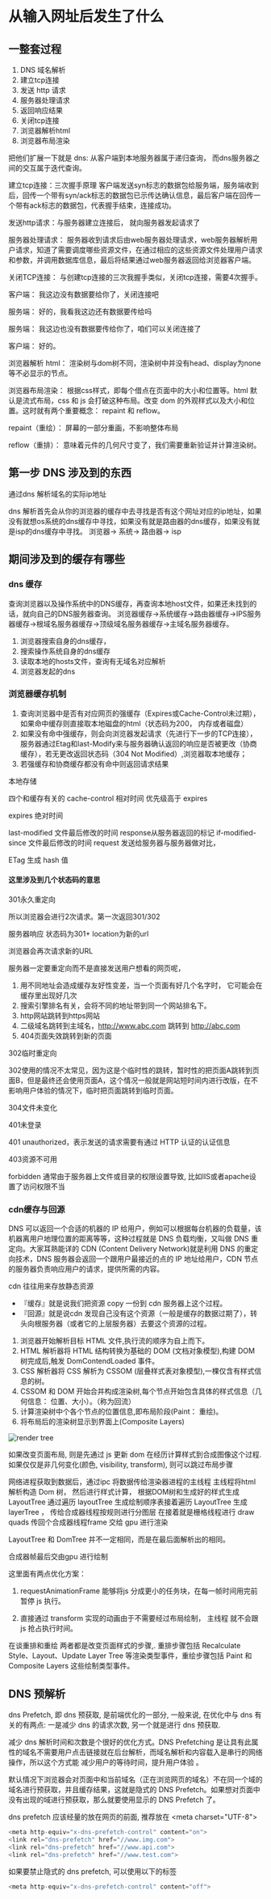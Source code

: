 # 从输入网址后发生了什么

## 一整套过程

1. DNS 域名解析
2. 建立tcp连接
3. 发送 http 请求
4. 服务器处理请求
5. 返回响应结果
6. 关闭tcp连接
7. 浏览器解析html
8. 浏览器布局渲染

把他们扩展一下就是
dns: 从客户端到本地服务器属于递归查询， 而dns服务器之间的交互属于迭代查询。

建立tcp连接：三次握手原理 客户端发送syn标志的数据包给服务端，服务端收到后，回传一个带有syn/ack标志的数据包已示传达确认信息，最后客户端在回传一个带有ack标志的数据包，代表握手结束，连接成功。

发送http请求：与服务器建立连接后， 就向服务器发起请求了

服务器处理请求： 服务器收到请求后由web服务器处理请求，web服务器解析用户请求，知道了需要调度哪些资源文件，在通过相应的这些资源文件处理用户请求和参数，并调用数据库信息，最后将结果通过web服务器返回给浏览器客户端。

关闭TCP连接： 与创建tcp连接的三次我握手类似，关闭tcp连接，需要4次握手。

客户端： 我这边没有数据要给你了，关闭连接吧

服务端： 好的，我看我这边还有数据要传给吗

服务端： 我这边也没有数据要传给你了，咱们可以关闭连接了

客户端： 好的。

浏览器解析 html： 渲染树与dom树不同，渲染树中并没有head、display为none等不必显示的节点。

浏览器布局渲染： 根据css样式，即每个借点在页面中的大小和位置等。html 默认是流式布局，css 和 js 会打破这种布局。改变 dom 的外观样式以及大小和位置。这时就有两个重要概念： repaint 和 reflow。

repaint（重绘）： 屏幕的一部分重画，不影响整体布局

reflow（重排）： 意味着元件的几何尺寸变了，我们需要重新验证并计算渲染树。

## 第一步 DNS 涉及到的东西
通过dns 解析域名的实际ip地址

dns 解析首先会从你的浏览器的缓存中去寻找是否有这个网址对应的ip地址，如果没有就想os系统的dns缓存中寻找，如果没有就是路由器的dns缓存，如果没有就是isp的dns缓存中寻找。
浏览器-> 系统-> 路由器-> isp

## 期间涉及到的缓存有哪些
### dns 缓存

查询浏览器以及操作系统中的DNS缓存，再查询本地host文件，如果还未找到的话，就向自己的DNS服务器查询。  浏览器缓存->系统缓存->路由器缓存->IPS服务器缓存->根域名服务器缓存->顶级域名服务器缓存->主域名服务器缓存。

1. 浏览器搜索自身的dns缓存，
2. 搜索操作系统自身的dns缓存
3. 读取本地的hosts文件，查询有无域名对应解析
4. 浏览器发起的dns

### 浏览器缓存机制

1. 查询浏览器中是否有对应网页的强缓存（Expires或Cache-Control未过期），如果命中缓存则直接取本地磁盘的html（状态码为200， 内存或者磁盘）
2. 如果没有命中强缓存，则会向浏览器发起请求（先进行下一步的TCP连接），服务器通过Etag和last-Modify来与服务器确认返回的响应是否被更改（协商缓存），若无更改返回状态码（304 Not Modified）,浏览器取本地缓存；
3. 若强缓存和协商缓存都没有命中则返回请求结果

本地存储

四个和缓存有关的
cache-control  相对时间   优先级高于 expires

expires  绝对时间

last-modified  文件最后修改的时间 response从服务器返回的标记 if-modified-since  文件最后修改的时间 request 发送给服务器与服务器做对比，

ETag 生成 hash 值
#### 这里涉及到几个状态码的意思 

301永久重定向

所以浏览器会进行2次请求。第一次返回301/302

服务器响应 状态码为301+ location为新的url

浏览器会再次请求新的URL

服务器一定要重定向而不是直接发送用户想看的网页呢，

1. 用不同地址会造成缓存友好性变差，当一个页面有好几个名字时， 它可能会在缓存里出现好几次
2. 搜索引擎排名有关，会将不同的地址带到同一个网站排名下。
3. http网站跳转到https网站
4. 二级域名跳转到主域名，http://www.abc.com 跳转到 http://abc.com
5. 404页面失效跳转到新的页面

302临时重定向

 302使用的情况不太常见，因为这是个临时性的跳转，暂时性的把页面A跳转到页面B，但是最终还会使用页面A，这个情况一般就是网站短时间内进行改版，在不影响用户体验的情况下，临时把页面跳转到临时页面。

304文件未变化

401未登录
  
401 unauthorized，表示发送的请求需要有通过 HTTP 认证的认证信息

403资源不可用

forbidden 通常由于服务器上文件或目录的权限设置导致, 比如IIS或者apache设置了访问权限不当

### cdn缓存与回源

DNS 可以返回一个合适的机器的 IP 给用户，例如可以根据每台机器的负载量，该机器离用户地理位置的距离等等，这种过程就是 DNS 负载均衡，又叫做 DNS 重定向。大家耳熟能详的 CDN (Content Delivery Network)就是利用 DNS 的重定向技术，DNS 服务器会返回一个跟用户最接近的点的 IP 地址给用户，CDN 节点的服务器负责响应用户的请求，提供所需的内容。

cdn 往往用来存放静态资源

* 『缓存』就是说我们把资源 copy 一份到 cdn 服务器上这个过程。
* 『回源』就是说cdn 发现自己没有这个资源（一般是缓存的数据过期了），转头向根服务器（或者它的上层服务器）去要这个资源的过程。

1. 浏览器开始解析目标 HTML 文件,执行流的顺序为自上而下。
1. HTML 解析器将 HTML 结构转换为基础的 DOM (文档对象模型),构建 DOM 树完成后,触发 DomContendLoaded 事件。
1. CSS 解析器将 CSS 解析为 CSSOM (层叠样式表对象模型),一棵仅含有样式信息的树。
1. CSSOM 和 DOM 开始合并构成渲染树,每个节点开始包含具体的样式信息（几何信息： 位置、大小）。（称为回流）
1. 计算渲染树中个各个节点的位置信息,即布局阶段(Paint： 重绘)。
1. 将布局后的渲染树显示到界面上(Composite Layers)

![render tree](https://tva1.sinaimg.cn/large/0081Kckwgy1gkhvvfvshkj318y0m4tcj.jpg)

如果改变页面布局, 则是先通过 js 更新 dom 在经历计算样式到合成图像这个过程. 如果仅仅是非几何变化(颜色, visibility, transform), 则可以跳过布局步骤

网络进程获取到数据后，通过ipc 将数据传给渲染器进程的主线程
主线程将html 解析构造 Dom 树， 然后进行样式计算， 根据DOM树和生成好的样式生成 LayoutTree
通过遍历 layoutTree 生成绘制顺序表接着遍历 LayoutTree 生成layerTree ， 传给合成器线程按规则进行分图层
在接着就是栅格线程进行 draw quads 传回个合成器线程frame 交给 gpu 进行渲染

LayoutTree 和 DomTree 并不一定相同，而是在最后面解析出的相同。

合成器帧最后交由gpu 进行绘制

这里面有两点优化方案：

1. requestAnimationFrame 能够将js 分成更小的任务块，在每一帧时间用完前暂停 js 执行。

2. 直接通过 transform 实现的动画由于不需要经过布局绘制，  主线程 就不会跟 js 抢占执行时间。

在谈重排和重绘
两者都是改变页面样式的步骤,. 重排步骤包括 Recalculate Style、Layout、Update Layer Tree 等渲染类型事件，重绘步骤包括 Paint 和 Composite Layers 这些绘制类型事件。

## DNS 预解析

dns Prefetch, 即 dns 预获取, 是前端优化的一部分, 一般来说, 在优化中与 dns 有关的有两点: 一是减少 dns 的请求次数, 另一个就是进行 dns 预获取.

减少 dns 解析时间和次数是个很好的优化方式。DNS Prefetching 是让具有此属性的域名不需要用户点击链接就在后台解析，而域名解析和内容载入是串行的网络操作，所以这个方式能 减少用户的等待时间，提升用户体验 。

默认情况下浏览器会对页面中和当前域名（正在浏览网页的域名）不在同一个域的域名进行预获取，并且缓存结果，这就是隐式的 DNS Prefetch。如果想对页面中没有出现的域进行预获取，那么就要使用显示的 DNS Prefetch 了。

dns prefetch 应该经量的放在网页的前面, 推荐放在 \<meta charset="UTF-8">

```js
<meta http-equiv="x-dns-prefetch-control" content="on">
<link rel="dns-prefetch" href="//www.img.com">
<link rel="dns-prefetch" href="//www.api.com">
<link rel="dns-prefetch" href="//www.test.com">
```

如果要禁止隐式的 dns prefetch, 可以使用以下的标签

```js
<meta http-equiv="x-dns-prefetch-control" content="off">
```
